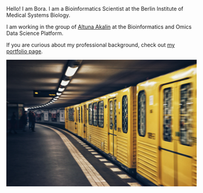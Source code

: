 Hello! I am Bora. I am a Bioinformatics Scientist at the Berlin Institute of Medical Systems Biology. 

I am working in the group of [Altuna Akalin](https://bioinformatics.mdc-berlin.de) at the Bioinformatics and Omics Data Science Platform. 

If you are curious about my professional background, check out [my portfolio page](https://borauyar.com/CV/). 

![Berlin](img/soroush-karimi-crjPrExvShc-unsplash.jpg)
